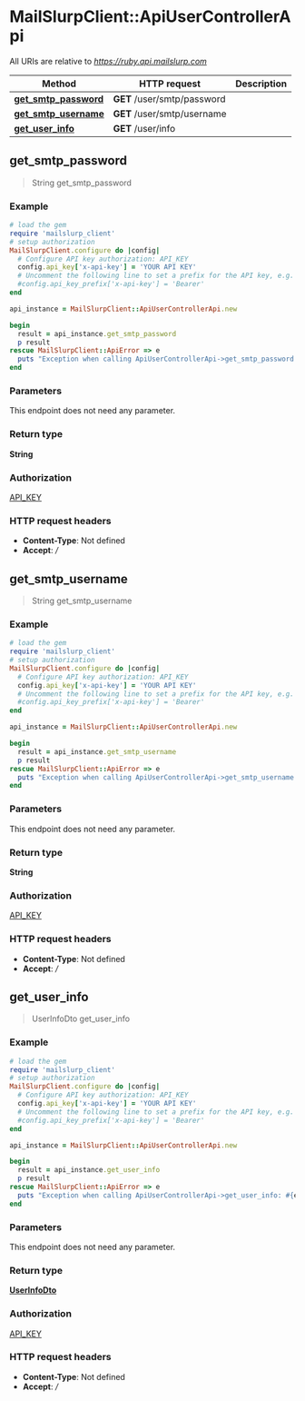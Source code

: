 # MailSlurpClient::ApiUserControllerApi

All URIs are relative to *https://ruby.api.mailslurp.com*

Method | HTTP request | Description
------------- | ------------- | -------------
[**get_smtp_password**](ApiUserControllerApi#get_smtp_password) | **GET** /user/smtp/password | 
[**get_smtp_username**](ApiUserControllerApi#get_smtp_username) | **GET** /user/smtp/username | 
[**get_user_info**](ApiUserControllerApi#get_user_info) | **GET** /user/info | 



## get_smtp_password

> String get_smtp_password



### Example

```ruby
# load the gem
require 'mailslurp_client'
# setup authorization
MailSlurpClient.configure do |config|
  # Configure API key authorization: API_KEY
  config.api_key['x-api-key'] = 'YOUR API KEY'
  # Uncomment the following line to set a prefix for the API key, e.g. 'Bearer' (defaults to nil)
  #config.api_key_prefix['x-api-key'] = 'Bearer'
end

api_instance = MailSlurpClient::ApiUserControllerApi.new

begin
  result = api_instance.get_smtp_password
  p result
rescue MailSlurpClient::ApiError => e
  puts "Exception when calling ApiUserControllerApi->get_smtp_password: #{e}"
end
```

### Parameters

This endpoint does not need any parameter.

### Return type

**String**

### Authorization

[API_KEY](../README#API_KEY)

### HTTP request headers

- **Content-Type**: Not defined
- **Accept**: */*


## get_smtp_username

> String get_smtp_username



### Example

```ruby
# load the gem
require 'mailslurp_client'
# setup authorization
MailSlurpClient.configure do |config|
  # Configure API key authorization: API_KEY
  config.api_key['x-api-key'] = 'YOUR API KEY'
  # Uncomment the following line to set a prefix for the API key, e.g. 'Bearer' (defaults to nil)
  #config.api_key_prefix['x-api-key'] = 'Bearer'
end

api_instance = MailSlurpClient::ApiUserControllerApi.new

begin
  result = api_instance.get_smtp_username
  p result
rescue MailSlurpClient::ApiError => e
  puts "Exception when calling ApiUserControllerApi->get_smtp_username: #{e}"
end
```

### Parameters

This endpoint does not need any parameter.

### Return type

**String**

### Authorization

[API_KEY](../README#API_KEY)

### HTTP request headers

- **Content-Type**: Not defined
- **Accept**: */*


## get_user_info

> UserInfoDto get_user_info



### Example

```ruby
# load the gem
require 'mailslurp_client'
# setup authorization
MailSlurpClient.configure do |config|
  # Configure API key authorization: API_KEY
  config.api_key['x-api-key'] = 'YOUR API KEY'
  # Uncomment the following line to set a prefix for the API key, e.g. 'Bearer' (defaults to nil)
  #config.api_key_prefix['x-api-key'] = 'Bearer'
end

api_instance = MailSlurpClient::ApiUserControllerApi.new

begin
  result = api_instance.get_user_info
  p result
rescue MailSlurpClient::ApiError => e
  puts "Exception when calling ApiUserControllerApi->get_user_info: #{e}"
end
```

### Parameters

This endpoint does not need any parameter.

### Return type

[**UserInfoDto**](UserInfoDto)

### Authorization

[API_KEY](../README#API_KEY)

### HTTP request headers

- **Content-Type**: Not defined
- **Accept**: */*

